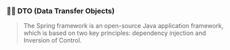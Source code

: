 ### 👨‍🏫 DTO (Data Transfer Objects)
> The Spring framework is an open-source Java application framework, which is based on two key principles: dependency injection and Inversion of Control. 